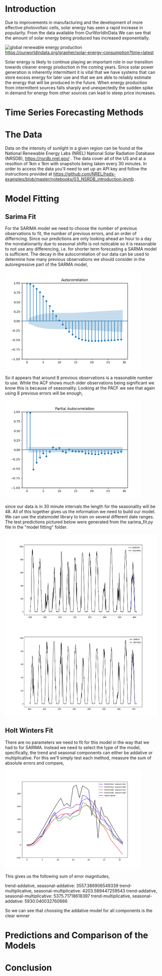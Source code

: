 # Introduction
Due to improvements in manufacturing and the development of more effective photovoltaic cells, solar energy has seen a rapid increase in popularity. From the data available from OurWorldInData
We can see that the amount of solar energy being produced has increased exponentially.

![global renewable energy production]()
https://ourworldindata.org/grapher/solar-energy-consumption?time=latest

Solar energy is likely to continue playing an important role in our transition towards cleaner energy production in the coming years. Since solar power generation is inherently intermittent
it is vital that we have systems that can store excess energy for later use and that we are able to reliably estimate the energy that will be produced in the future. When energy production
from intermittent sources falls sharply and unexpectedly the sudden spike in demand for energy from other sources can lead to steep price increases. 

# Time Series Forecasting Methods


# The Data
Data on the intensity of sunlight in a given region can be found at the National Renewable Energy Labs (NREL) National Solar Radiation Database (NRSDB), https://nsrdb.nrel.gov/ . The 
data cover all of the US and at a resoltion of 1km x 1km with snapshots being taken every 30 minutes. In order to access the data you'll need to set up an API key and follow the instructions
provided at https://github.com/NREL/hsds-examples/blob/master/notebooks/03_NSRDB_introduction.ipynb .

# Model Fitting
## Sarima Fit
For the SARIMA model we need to choose the number of previous observations to fit, the number of previous errors, and an order of differncing. Since our predictions are only looking ahead an hour to a day the nonstationarity due to seasonal shifts is not noticable so it is reasonable to not use any differencing, i.e. for shorter term forecasting a SARMA model is sufficient. The decay in the autocorrelation of our data can be used to determine how many previous observations we should consider in the autoregressive part of the SARMA model,

<img src="https://github.com/danielennis521/Solar-Radiance-Forecasting/blob/main/model%20fitting/sarima_autocorrelation.png" alt="ACF plot" width="450" height="325">

So it appears that around 8 previous observations is a reasonable number to use. While the ACF shows much older observations being significant we know this is because of seasonality. Looking at the PACF we see that again using 8 previous errors will be enough,

<img src="https://github.com/danielennis521/Solar-Radiance-Forecasting/blob/main/model%20fitting/sarima_pacf.png" alt="PACF plot" width="450" height="325">

since our data is in 30 minute intervals the length for the seasonality will be 48. All of this together gives us the information we need to build our model. We can use the statsmodel library to train on several different date ranges. The test predictions pictured below were generated from the sarima_fit.py file in the "model fitting" folder.

<img src="https://github.com/danielennis521/Solar-Radiance-Forecasting/blob/main/model%20fitting/sarima_single_bin_1.png" alt="SARIMA fit 1" width="750" height="300">
<img src="https://github.com/danielennis521/Solar-Radiance-Forecasting/blob/main/model%20fitting/sarima_single_bin_2.png" alt="SARIMA fit 2" width="750" height="300">

## Holt Winters Fit 
There are no parameters we need to fit for this model in the way that we had to for SARIMA. Instead we need to select the type of the model, specifically, the trend and seasonal components can either be addative or multiplicative. For this we'll simply test each method, measure the sum of absolute errors and compare,

<img src="https://github.com/danielennis521/Solar-Radiance-Forecasting/blob/main/model%20fitting/HW_test.png" alt="PACF plot" width="450" height="325">

This gives us the following sum of error magnitudes,

trend-addative, seasonal-addative: 3557.386906549339
trend-multiplicative, seasonal-multiplicative: 4203.589447259543
trend-addative, seasonal-multiplicative: 5375.71718618397
trend-multiplicative, seasonal-addative: 5930.040032760666

So we can see that choosing the addative model for all components is the clear winner

# Predictions and Comparison of the Models


# Conclusion

